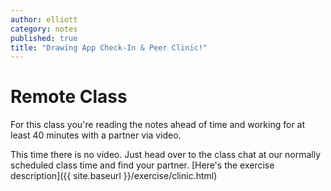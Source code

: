 ```yaml
---
author: elliott
category: notes
published: true
title: "Drawing App Check-In & Peer Clinic!"
---
```


# Remote Class

For this class you're reading the notes ahead of time and working for at least 40 minutes with a partner via video.


This time there is no video.  Just head over to the class chat at our normally scheduled class time and find your partner. [Here's the exercise description]({{ site.baseurl }}/exercise/clinic.html)

